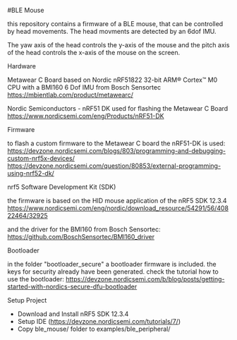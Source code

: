 #BLE Mouse

this repository contains a firmware of a BLE mouse, that can be controlled by head movements.
The head movments are detected by an 6dof IMU. 
 
The yaw axis of the head controls the y-axis of the mouse and the 
pitch axis of the head controls the x-axis of the mouse on the screen. 


Hardware

Metawear C Board
based on Nordic nRF51822 32-bit ARM® Cortex™ M0 CPU
with a BMI160 6 Dof IMU from Bosch Sensortec
https://mbientlab.com/product/metawearc/

Nordic Semiconductors - nRF51 DK used for flashing the Metawear C Board
https://www.nordicsemi.com/eng/Products/nRF51-DK

Firmware 

to flash a custom firmware to the Metawear C board the nRF51-DK is used:
https://devzone.nordicsemi.com/blogs/803/programming-and-debugging-custom-nrf5x-devices/
https://devzone.nordicsemi.com/question/80853/external-programming-using-nrf52-dk/

nrf5 Software Development Kit (SDK)

the firmware is based on the HID mouse application of the nRF5 SDK 12.3.4 
https://www.nordicsemi.com/eng/nordic/download_resource/54291/56/40822464/32925

and the driver for the BMI160 from Bosch Sensortec:
https://github.com/BoschSensortec/BMI160_driver

Bootloader

in the folder "bootloader_secure" a bootloader firmware is included.
the keys for security already have been generated. 
check the tutorial how to use the bootloader:
https://devzone.nordicsemi.com/b/blog/posts/getting-started-with-nordics-secure-dfu-bootloader 

Setup Project 

- Download and Install nRF5 SDK 12.3.4
- Setup IDE (https://devzone.nordicsemi.com/tutorials/7/) 
- Copy ble_mouse/ folder to examples/ble_peripheral/ 






